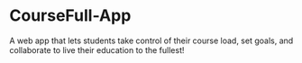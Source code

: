 # CourseFull-App
A web app that lets students take control of their course load, set goals, and collaborate to live their education to the fullest!

